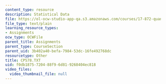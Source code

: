 ```yaml
---
content_type: resource
description: Statistical Data
file: https://ol-ocw-studio-app-qa.s3.amazonaws.com/courses/17-872-quantitative-research-in-political-science-and-public-policy-spring-2004/f0db1875720488f96d819268404ec818_CPS78.TXT
file_type: text/plain
learning_resource_types:
- Assignments
ocw_type: OCWFile
parent_title: Assignments
parent_type: CourseSection
parent_uid: 3b402a40-befa-7984-53dc-16fe492768dc
resourcetype: Other
title: CPS78.TXT
uid: f0db1875-7204-88f9-6d81-9268404ec818
video_files:
  video_thumbnail_file: null
---
```

